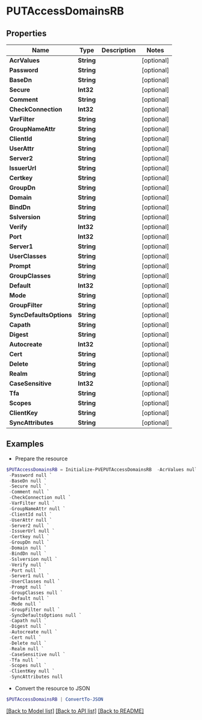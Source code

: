 # PUTAccessDomainsRB
## Properties

Name | Type | Description | Notes
------------ | ------------- | ------------- | -------------
**AcrValues** | **String** |  | [optional] 
**Password** | **String** |  | [optional] 
**BaseDn** | **String** |  | [optional] 
**Secure** | **Int32** |  | [optional] 
**Comment** | **String** |  | [optional] 
**CheckConnection** | **Int32** |  | [optional] 
**VarFilter** | **String** |  | [optional] 
**GroupNameAttr** | **String** |  | [optional] 
**ClientId** | **String** |  | [optional] 
**UserAttr** | **String** |  | [optional] 
**Server2** | **String** |  | [optional] 
**IssuerUrl** | **String** |  | [optional] 
**Certkey** | **String** |  | [optional] 
**GroupDn** | **String** |  | [optional] 
**Domain** | **String** |  | [optional] 
**BindDn** | **String** |  | [optional] 
**Sslversion** | **String** |  | [optional] 
**Verify** | **Int32** |  | [optional] 
**Port** | **Int32** |  | [optional] 
**Server1** | **String** |  | [optional] 
**UserClasses** | **String** |  | [optional] 
**Prompt** | **String** |  | [optional] 
**GroupClasses** | **String** |  | [optional] 
**Default** | **Int32** |  | [optional] 
**Mode** | **String** |  | [optional] 
**GroupFilter** | **String** |  | [optional] 
**SyncDefaultsOptions** | **String** |  | [optional] 
**Capath** | **String** |  | [optional] 
**Digest** | **String** |  | [optional] 
**Autocreate** | **Int32** |  | [optional] 
**Cert** | **String** |  | [optional] 
**Delete** | **String** |  | [optional] 
**Realm** | **String** |  | [optional] 
**CaseSensitive** | **Int32** |  | [optional] 
**Tfa** | **String** |  | [optional] 
**Scopes** | **String** |  | [optional] 
**ClientKey** | **String** |  | [optional] 
**SyncAttributes** | **String** |  | [optional] 

## Examples

- Prepare the resource
```powershell
$PUTAccessDomainsRB = Initialize-PVEPUTAccessDomainsRB  -AcrValues null `
 -Password null `
 -BaseDn null `
 -Secure null `
 -Comment null `
 -CheckConnection null `
 -VarFilter null `
 -GroupNameAttr null `
 -ClientId null `
 -UserAttr null `
 -Server2 null `
 -IssuerUrl null `
 -Certkey null `
 -GroupDn null `
 -Domain null `
 -BindDn null `
 -Sslversion null `
 -Verify null `
 -Port null `
 -Server1 null `
 -UserClasses null `
 -Prompt null `
 -GroupClasses null `
 -Default null `
 -Mode null `
 -GroupFilter null `
 -SyncDefaultsOptions null `
 -Capath null `
 -Digest null `
 -Autocreate null `
 -Cert null `
 -Delete null `
 -Realm null `
 -CaseSensitive null `
 -Tfa null `
 -Scopes null `
 -ClientKey null `
 -SyncAttributes null
```

- Convert the resource to JSON
```powershell
$PUTAccessDomainsRB | ConvertTo-JSON
```

[[Back to Model list]](../README.md#documentation-for-models) [[Back to API list]](../README.md#documentation-for-api-endpoints) [[Back to README]](../README.md)

